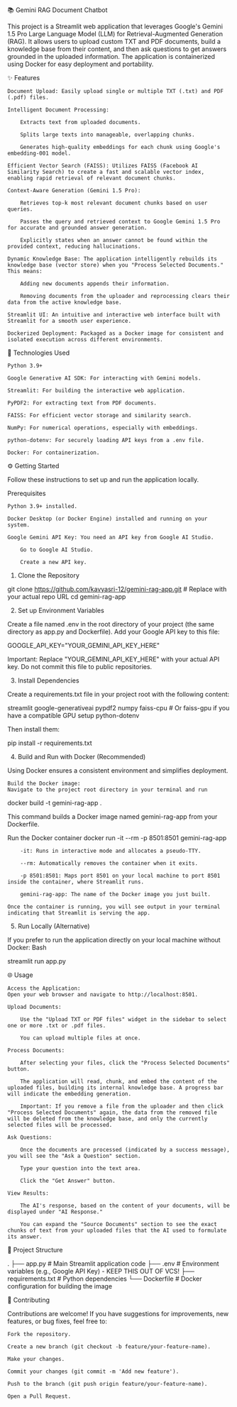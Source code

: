 📚 Gemini RAG Document Chatbot

This project is a Streamlit web application that leverages Google's Gemini 1.5 Pro Large Language Model (LLM) for Retrieval-Augmented Generation (RAG). It allows users to upload custom TXT and PDF documents, build a knowledge base from their content, and then ask questions to get answers grounded in the uploaded information. The application is containerized using Docker for easy deployment and portability.

✨ Features

    Document Upload: Easily upload single or multiple TXT (.txt) and PDF (.pdf) files.

    Intelligent Document Processing:

        Extracts text from uploaded documents.

        Splits large texts into manageable, overlapping chunks.

        Generates high-quality embeddings for each chunk using Google's embedding-001 model.

    Efficient Vector Search (FAISS): Utilizes FAISS (Facebook AI Similarity Search) to create a fast and scalable vector index, enabling rapid retrieval of relevant document chunks.

    Context-Aware Generation (Gemini 1.5 Pro):

        Retrieves top-k most relevant document chunks based on user queries.

        Passes the query and retrieved context to Google Gemini 1.5 Pro for accurate and grounded answer generation.

        Explicitly states when an answer cannot be found within the provided context, reducing hallucinations.

    Dynamic Knowledge Base: The application intelligently rebuilds its knowledge base (vector store) when you "Process Selected Documents." This means:

        Adding new documents appends their information.

        Removing documents from the uploader and reprocessing clears their data from the active knowledge base.

    Streamlit UI: An intuitive and interactive web interface built with Streamlit for a smooth user experience.

    Dockerized Deployment: Packaged as a Docker image for consistent and isolated execution across different environments.

🚀 Technologies Used

    Python 3.9+

    Google Generative AI SDK: For interacting with Gemini models.

    Streamlit: For building the interactive web application.

    PyPDF2: For extracting text from PDF documents.

    FAISS: For efficient vector storage and similarity search.

    NumPy: For numerical operations, especially with embeddings.

    python-dotenv: For securely loading API keys from a .env file.

    Docker: For containerization.

⚙️ Getting Started

Follow these instructions to set up and run the application locally.

Prerequisites

    Python 3.9+ installed.

    Docker Desktop (or Docker Engine) installed and running on your system.

    Google Gemini API Key: You need an API key from Google AI Studio.

        Go to Google AI Studio.

        Create a new API key.

1. Clone the Repository

git clone https://github.com/kavyasri-12/gemini-rag-app.git # Replace with your actual repo URL
cd gemini-rag-app

2. Set up Environment Variables

Create a file named .env in the root directory of your project (the same directory as app.py and Dockerfile). Add your Google API key to this file:

GOOGLE_API_KEY="YOUR_GEMINI_API_KEY_HERE"

Important: Replace "YOUR_GEMINI_API_KEY_HERE" with your actual API key. Do not commit this file to public repositories.

3. Install Dependencies

Create a requirements.txt file in your project root with the following content:

streamlit
google-generativeai
pypdf2
numpy
faiss-cpu # Or faiss-gpu if you have a compatible GPU setup
python-dotenv

Then install them:

pip install -r requirements.txt

4. Build and Run with Docker (Recommended)

Using Docker ensures a consistent environment and simplifies deployment.

    Build the Docker image:
    Navigate to the project root directory in your terminal and run

docker build -t gemini-rag-app .

This command builds a Docker image named gemini-rag-app from your Dockerfile.

Run the Docker container
    docker run -it --rm -p 8501:8501 gemini-rag-app

        -it: Runs in interactive mode and allocates a pseudo-TTY.

        --rm: Automatically removes the container when it exits.

        -p 8501:8501: Maps port 8501 on your local machine to port 8501 inside the container, where Streamlit runs.

        gemini-rag-app: The name of the Docker image you just built.

    Once the container is running, you will see output in your terminal indicating that Streamlit is serving the app.

5. Run Locally (Alternative)

If you prefer to run the application directly on your local machine without Docker:
Bash

streamlit run app.py

🌐 Usage

    Access the Application:
    Open your web browser and navigate to http://localhost:8501.

    Upload Documents:

        Use the "Upload TXT or PDF files" widget in the sidebar to select one or more .txt or .pdf files.

        You can upload multiple files at once.

    Process Documents:

        After selecting your files, click the "Process Selected Documents" button.

        The application will read, chunk, and embed the content of the uploaded files, building its internal knowledge base. A progress bar will indicate the embedding generation.

        Important: If you remove a file from the uploader and then click "Process Selected Documents" again, the data from the removed file will be deleted from the knowledge base, and only the currently selected files will be processed.

    Ask Questions:

        Once the documents are processed (indicated by a success message), you will see the "Ask a Question" section.

        Type your question into the text area.

        Click the "Get Answer" button.

    View Results:

        The AI's response, based on the content of your documents, will be displayed under "AI Response."

        You can expand the "Source Documents" section to see the exact chunks of text from your uploaded files that the AI used to formulate its answer.

📂 Project Structure

.
├── app.py                  # Main Streamlit application code
├── .env                    # Environment variables (e.g., Google API Key) - KEEP THIS OUT OF VCS!
├── requirements.txt        # Python dependencies
└── Dockerfile              # Docker configuration for building the image

🤝 Contributing

Contributions are welcome! If you have suggestions for improvements, new features, or bug fixes, feel free to:

    Fork the repository.

    Create a new branch (git checkout -b feature/your-feature-name).

    Make your changes.

    Commit your changes (git commit -m 'Add new feature').

    Push to the branch (git push origin feature/your-feature-name).

    Open a Pull Request.
